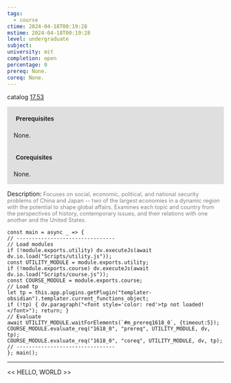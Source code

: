 ```yaml
---
tags:
  - course
ctime: 2024-04-18T00:19:28
mstime: 2024-04-18T00:19:28
level: undergraduate
subject: 
university: mit
completion: open
percentage: 0
prereq: None.
coreq: None.
---
```


catalog [17.53](http://student.mit.edu/catalog/m17b.html#17.53)

<span style="display: block; padding: 15px; background-color: rgb(100, 100, 100, 0.2);"><font id="m_prereq1618_0" style="display: block; font-family: Arial, sans-serif; font-weight: bold; padding: 5px">Prerequisites</font><br><span id="prereq1618_0">None.</span></span>
<span style="display: block; padding: 15px; background-color: rgb(100, 100, 100, 0.2);"><font id="m_coreq1618_0" style="display: block; font-family: Arial, sans-serif; font-weight: bold; padding: 5px">Corequisites</font><br><span id="coreq1618_0">None.</span></span>

<font style="">Description:</font>
<font style="color: grey; font-size: 0.8rem;">Focuses on social, economic, political, and national security problems of China and Japan -- two of the largest economies in a dynamic region with the potential to shape global affairs. Examines each topic and country from the perspectives of history, contemporary issues, and their relations with one another and the United States.</font>

```dataviewjs
const main = async _ => {
// --------------------------------
// Load modules
if (!module.exports.utility) dv.executeJs(await dv.io.load("Scripts/utility.js"));
const UTILITY_MODULE = module.exports.utility;
if (!module.exports.course) dv.executeJs(await dv.io.load("Scripts/course.js"));
const COURSE_MODULE = module.exports.course;
// Load tp
let tp = this.app.plugins.getPlugin("templater-obsidian").templater.current_functions_object;
if (!tp) { dv.paragraph("<font style='color: red'>tp not loaded!</font>"); return; }
// Evaluate
await UTILITY_MODULE.waitForElements(`#m_prereq1618_0`, {timeout:5});
COURSE_MODULE.evaluate_req("1618_0", "prereq", UTILITY_MODULE, dv, tp);
COURSE_MODULE.evaluate_req("1618_0", "coreq", UTILITY_MODULE, dv, tp);
// --------------------------------
}; main();
```

---

<< HELLO, WORLD >>
